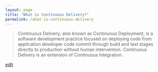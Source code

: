 ```yaml
---
layout: page
title: "What is Continuous Delivery?"
permalink: /what-is-continuous-delivery
---
```


> Continuous Delivery, also known as Continuous Deployment, is a software development practice focused on deploying code from application developer code commit through build and test stages directly to production without human intervention. Continuous Delivery is an extension of Continuous Integration.

<p class="edit-term"><a href="https://github.com/and-digital/tech-definitions/blob/master/definitions/deployments/continuous-delivery.md">edit</a></p>
